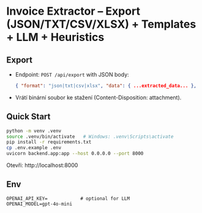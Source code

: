 # Invoice Extractor – Export (JSON/TXT/CSV/XLSX) + Templates + LLM + Heuristics

## Export
- Endpoint: `POST /api/export` with JSON body:
  ```json
  { "format": "json|txt|csv|xlsx", "data": { ...extracted_data... }, "filename": "optional_name" }
  ```
- Vrátí binární soubor ke stažení (Content-Disposition: attachment).

## Quick Start
```bash
python -m venv .venv
source .venv/bin/activate   # Windows: .venv\Scripts\activate
pip install -r requirements.txt
cp .env.example .env
uvicorn backend.app:app --host 0.0.0.0 --port 8000
```
Otevři: http://localhost:8000

## Env
```
OPENAI_API_KEY=            # optional for LLM
OPENAI_MODEL=gpt-4o-mini
```
